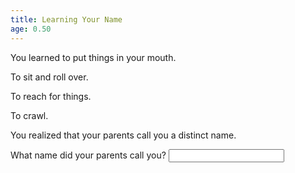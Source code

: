 ```yaml
---
title: Learning Your Name
age: 0.50
---
```


You learned to put things in your mouth. <Mod stat="CHA"></Mod>

To sit and roll over. <Mod stat="STR"></Mod>

To reach for things. <Mod stat="DEX"></Mod>

To crawl. <Mod stat="SPD"></Mod>

You realized that your parents call you a distinct name.

<Prompt>What name did your parents call you?</Prompt>
<Input type="name"></Input>
